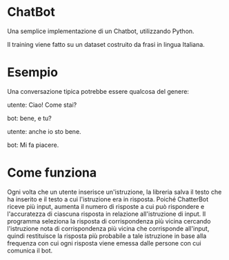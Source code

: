 # ChatBot
Una semplice implementazione di un Chatbot, utilizzando Python.

Il training viene fatto su un dataset costruito da frasi in lingua Italiana.


# Esempio 
Una conversazione tipica potrebbe essere qualcosa del genere:

utente: Ciao! Come stai?

bot: bene, e tu?

utente: anche io sto bene.

bot: Mi fa piacere.


# Come funziona

Ogni volta che un utente inserisce un'istruzione, la libreria salva il testo che ha inserito e il testo a cui l'istruzione era in risposta. Poiché ChatterBot riceve più input, aumenta il numero di risposte a cui può rispondere e l'accuratezza di ciascuna risposta in relazione all'istruzione di input. Il programma seleziona la risposta di corrispondenza più vicina cercando l'istruzione nota di corrispondenza più vicina che corrisponde all'input, quindi restituisce la risposta più probabile a tale istruzione in base alla frequenza con cui ogni risposta viene emessa dalle persone con cui comunica il bot.
